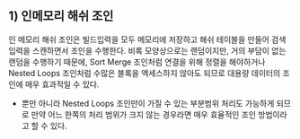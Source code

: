 ## 1) 인메모리 해쉬 조인
인 메모리 해쉬 조인은 빌드입력을 모두 메모리에 저장하고 해쉬 테이블을 만들어 검색입력을 스캔하면서 조인을 수행한다. 비록 모양상으로는 랜덤이지만, 거의 부담이 없는 랜덤을 수행하기 때문에, Sort Merge 조인처럼 연결을 위해 정렬을 해야하거나 Nested Loops 조인처럼 수많은 블록을 액세스하지 않아도 되므로 대용량 데이터의 조인에 매우 효과적일 수 있다. 
- 뿐만 아니라 Nested Loops 조인만이 가질 수 있는 부분범위 처리도 가능하게 되므로 만약 어느 한쪽의 처리 범위가 크지 않는 경우라면 매우 효율적인 조인 방법이라고 할 수 있다. 
